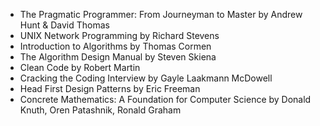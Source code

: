 - The Pragmatic Programmer: From Journeyman to Master by Andrew Hunt & David Thomas
- UNIX Network Programming by Richard Stevens
- Introduction to Algorithms by Thomas Cormen
- The Algorithm Design Manual by Steven Skiena
- Clean Code by Robert Martin
- Cracking the Coding Interview by Gayle Laakmann McDowell
- Head First Design Patterns by Eric Freeman
- Concrete Mathematics: A Foundation for Computer Science by Donald Knuth, Oren Patashnik, Ronald Graham
